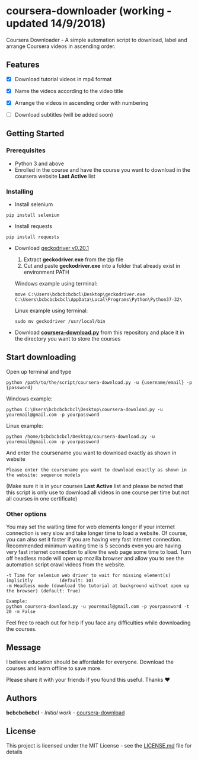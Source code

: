 # coursera-downloader (working - updated 14/9/2018)

Coursera Downloader - A simple automation script to download, label and arrange Coursera videos in ascending order.



## Features
- [x] Download tutorial videos in mp4 format
- [x] Name the videos according to the video title
- [x] Arrange the videos in ascending order with numbering
- [ ] Download subtitles (will be added soon)



## Getting Started
### Prerequisites
- Python 3 and above
- Enrolled in the course and have the course you want to download in the coursera website **Last Active** list


### Installing

- Install selenium
```
pip install selenium
```

- Install requests
```
pip install requests
```

- Download [geckodriver v0.20.1](https://github.com/mozilla/geckodriver/releases/tag/v0.20.1)
  1. Extract **geckodriver.exe** from the zip file
  2. Cut and paste **geckodriver.exe** into a folder that already exist in environment PATH
  
  Windows example using terminal:
  ```
  move C:\Users\bcbcbcbcbcl\Desktop\geckodriver.exe C:\Users\bcbcbcbcbcl\AppData\Local\Programs\Python\Python37-32\
  ```
  
  Linux example using terminal:
  ```
  sudo mv geckodriver /usr/local/bin
  ```

- Download [**coursera-download.py**](coursera-download.py) from this repository and place it in the directory you want to store the courses



## Start downloading

Open up terminal and type
```
python /path/to/the/script/coursera-download.py -u {username/email} -p {password}
```

Windows example:
```
python C:\Users\bcbcbcbcbcl\Desktop\coursera-download.py -u youremail@gmail.com -p yourpassword
```

Linux example:
```
python /home/bcbcbcbcbcl/Desktop/coursera-download.py -u youremail@gmail.com -p yourpassword
```


And enter the coursename you want to download exactly as shown in website
```
Please enter the coursename you want to download exactly as shown in the website: sequence models
```
(Make sure it is in your courses **Last Active** list and please be noted that this script is only use to download all videos in one course per time but not all courses in one certificate)


### Other options
You may set the waiting time for web elements longer if your internet connection is very slow and take longer time to load a website. Of course, you can also set it faster if you are having very fast internet connection. Recommended minimum waiting time is 5 seconds even you are having very fast internet connection to allow the web page some time to load. Turn off headless mode will open up mozilla browser and allow you to see the automation script crawl videos from the website.

```
-t Time for selenium web driver to wait for missing element(s) implicitly          (default: 10)
-m Headless mode (download the tutorial at background without open up the browser) (default: True)

Example:
python coursera-download.py -u youremail@gmail.com -p yourpassword -t 20 -m False
```

Feel free to reach out for help if you face any difficulties while downloading the courses.



## Message
I believe education should be affordable for everyone. Download the courses and learn offline to save more.

Please share it with your friends if you found this useful. Thanks :heart:



## Authors

**bcbcbcbcbcl** - *Initial work* - [coursera-download](https://github.com/bcbcbcbcbcl)



## License

This project is licensed under the MIT License - see the [LICENSE.md](LICENSE.md) file for details

